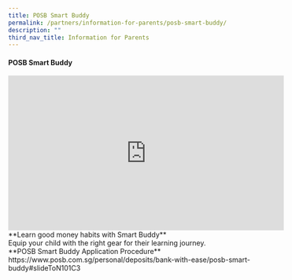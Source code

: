 ```yaml
---
title: POSB Smart Buddy
permalink: /partners/information-for-parents/posb-smart-buddy/
description: ""
third_nav_title: Information for Parents
---
```

#### POSB Smart Buddy
<iframe allowfullscreen="" allow="accelerometer; autoplay; clipboard-write; encrypted-media; gyroscope; picture-in-picture; web-share" frameborder="0" title="YouTube video player" src="https://www.youtube.com/embed/3I6znpDS-gM" height="315" width="560"></iframe>
<br>
**Learn good money habits with Smart Buddy**<br>
Equip your child with the right gear for their learning journey.
<br>
**POSB Smart Buddy Application Procedure**
<br>
https://www.posb.com.sg/personal/deposits/bank-with-ease/posb-smart-buddy#slideToN101C3